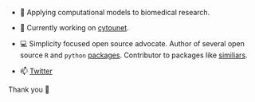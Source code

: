 




- 🖤  Applying computational models to biomedical research. 

- 👷 Currently working on [cytounet](https://github.com/Nelson-Gon/cytounet).


 - 💻 Simplicity focused open source advocate. Author of several open source `R` and `python` [packages](https://nelson-gon.github.io/projects).
Contributor to packages like [similiars](https://github.com/davidsjoberg/similiars).



- 📫 [Twitter](https://twitter.com/bionelsongon)  


Thank you 🖤



